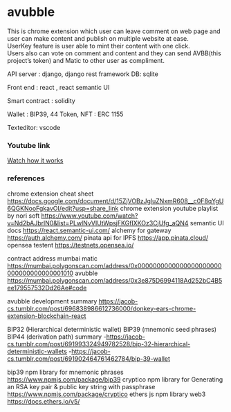 # avubble

This is chrome extension which user can leave comment on web page and user can make content and publish on multiple website at ease.  
UserKey feature is user able to mint their content with one click.   
Users also can vote on comment and content and they can send AVBB(this project’s token) and Matic to other user as compliment.

API server : django, django rest framework
DB: sqlite

Front end : react , react semantic UI

Smart contract : solidity

Wallet : BIP39, 44
Token, NFT : ERC 1155

Texteditor: vscode

### Youtube link
[Watch how it works](https://youtu.be/ZOWK1SwIwf8)

### references
chrome extension cheat sheet https://docs.google.com/document/d/15ZjVOBzJgluZNxmR608__c0F8qYgU6QGKNooFgkavOI/edit?usp=share_link
chrome extension youtube playlist by nori soft https://www.youtube.com/watch?v=Nd2bAJbrlN0&list=PLwlNvVIUtWpsjFKGfIXKOz3CjUfg_aQN4
semantic UI docs https://react.semantic-ui.com/
alchemy for gateway https://auth.alchemy.com/
pinata api for IPFS https://app.pinata.cloud/
opensea testent https://testnets.opensea.io/

contract address
mumbai matic https://mumbai.polygonscan.com/address/0x0000000000000000000000000000000000001010
avubble https://mumbai.polygonscan.com/address/0x3e875D6994118Ad252bC4B5ee179557532Dd26Ae#code

avubble development summary https://jacob-cs.tumblr.com/post/696838986612736000/donkey-ears-chrome-extension-blockchain-react

BIP32 (Hierarchical deterministic wallet)
BIP39 (mnemonic seed phrases) 
BIP44 (derivation path) summary 
-https://jacob-cs.tumblr.com/post/691993324949782528/bip-32-hierarchical-deterministic-wallets
-https://jacob-cs.tumblr.com/post/691902464761462784/bip-39-wallet

bip39 npm library for mnemonic phrases https://www.npmjs.com/package/bip39
cryptico npm library for Generating an RSA key pair & public key string with passphrase https://www.npmjs.com/package/cryptico
ethers js npm library web3 https://docs.ethers.io/v5/


